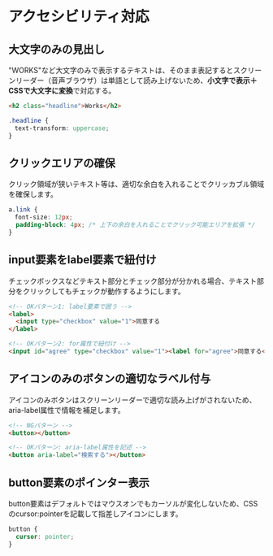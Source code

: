 # アクセシビリティ対応

## 大文字のみの見出し
"WORKS"など大文字のみで表示するテキストは、そのまま表記するとスクリーンリーダー（音声ブラウザ）は単語として読み上げないため、**小文字で表示＋CSSで大文字に変換**で対応する。

```html
<h2 class="headline">Works</h2>
```

```css
.headline {
　text-transform: uppercase;
}
```

## クリックエリアの確保
クリック領域が狭いテキスト等は、適切な余白を入れることでクリッカブル領域を確保します。

```css
a.link {
　font-size: 12px;
  padding-block: 4px; /* 上下の余白を入れることでクリック可能エリアを拡張 */
}
```

## input要素をlabel要素で紐付け
チェックボックスなどテキスト部分とチェック部分が分かれる場合、テキスト部分をクリックしてもチェックが動作するようにします。

```html
<!-- OKパターン1: label要素で囲う -->
<label>
  <input type="checkbox" value="1">同意する
</label>

<!-- OKパターン2: for属性で紐付け -->
<input id="agree" type="checkbox" value="1"><label for="agree">同意する</label>
```

## アイコンのみのボタンの適切なラベル付与
アイコンのみボタンはスクリーンリーダーで適切な読み上げがされないため、aria-label属性で情報を補足します。

```html
<!-- NGパターン -->
<button></button>

<!-- OKパターン: aria-label属性を記述 -->
<button aria-label="検索する"></button>
```
## button要素のポインター表示
button要素はデフォルトではマウスオンでもカーソルが変化しないため、CSSのcursor:pointerを記載して指差しアイコンにします。

```css
button {
  cursor: pointer;
}
```
